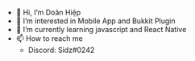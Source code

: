 - 👋 Hi, I’m Doãn Hiệp
- 👀 I’m interested in Mobile App and Bukkit Plugin
- 🌱 I’m currently learning javascript and React Native
- 📫 How to reach me
  - Discord: Sidz#0242
